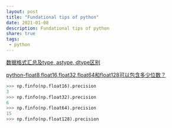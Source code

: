 ```yaml
---
layout: post
title: "Fundational tips of python"
date: 2021-01-08
description: Fundational tips of python
share: true
tags:
 - python
---
```


[数据格式汇总及type, astype, dtype区别](https://blog.csdn.net/sinat_36458870/article/details/78946053)

[python-float8,float16,float32,float64和float128可以包含多少位数？](https://bugjia.net/200527/779405.html)

```python
>>> np.finfo(np.float16).precision
3
>>> np.finfo(np.float32).precision
6
>>> np.finfo(np.float64).precision
15
>>> np.finfo(np.float128).precision
```